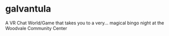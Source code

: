 # galvantula
A VR Chat World/Game that takes you to a very... magical bingo night at the Woodvale Community Center
